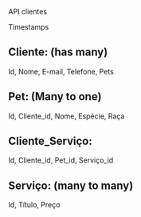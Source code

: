 API clientes

Timestamps

## Cliente: (has many)

Id,
Nome,
E-mail,
Telefone,
Pets

## Pet: (Many to one)

Id,
Cliente_id,
Nome,
Espécie,
Raça

## Cliente_Serviço:

Id,
Cliente_id,
Pet_id,
Serviço_id

## Serviço: (many to many)

Id,
Título,
Preço
